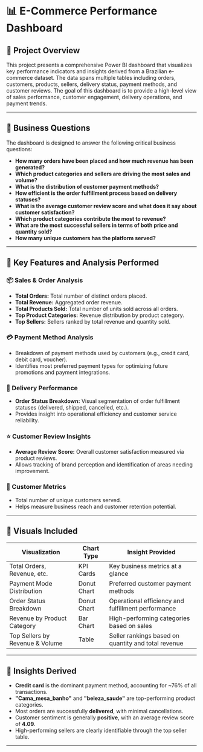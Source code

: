 # 📊 E-Commerce Performance Dashboard

## 📁 Project Overview

This project presents a comprehensive Power BI dashboard that visualizes key performance indicators and insights derived from a Brazilian e-commerce dataset. The data spans multiple tables including orders, customers, products, sellers, delivery status, payment methods, and customer reviews. The goal of this dashboard is to provide a high-level view of sales performance, customer engagement, delivery operations, and payment trends.

---

## 🎯 Business Questions

The dashboard is designed to answer the following critical business questions:

- **How many orders have been placed and how much revenue has been generated?**
- **Which product categories and sellers are driving the most sales and volume?**
- **What is the distribution of customer payment methods?**
- **How efficient is the order fulfillment process based on delivery statuses?**
- **What is the average customer review score and what does it say about customer satisfaction?**
- **Which product categories contribute the most to revenue?**
- **What are the most successful sellers in terms of both price and quantity sold?**
- **How many unique customers has the platform served?**

---

## 🔧 Key Features and Analysis Performed

### 📦 Sales & Order Analysis
- **Total Orders:** Total number of distinct orders placed.
- **Total Revenue:** Aggregated order revenue.
- **Total Products Sold:** Total number of units sold across all orders.
- **Top Product Categories:** Revenue distribution by product category.
- **Top Sellers:** Sellers ranked by total revenue and quantity sold.

### 💳 Payment Method Analysis
- Breakdown of payment methods used by customers (e.g., credit card, debit card, voucher).
- Identifies most preferred payment types for optimizing future promotions and payment integrations.

### 🚚 Delivery Performance
- **Order Status Breakdown:** Visual segmentation of order fulfillment statuses (delivered, shipped, cancelled, etc.).
- Provides insight into operational efficiency and customer service reliability.

### ⭐ Customer Review Insights
- **Average Review Score:** Overall customer satisfaction measured via product reviews.
- Allows tracking of brand perception and identification of areas needing improvement.

### 👥 Customer Metrics
- Total number of unique customers served.
- Helps measure business reach and customer retention potential.

---

## 📌 Visuals Included

| Visualization                    | Chart Type     | Insight Provided                                     |
|----------------------------------|----------------|------------------------------------------------------|
| Total Orders, Revenue, etc.      | KPI Cards      | Key business metrics at a glance                     |
| Payment Mode Distribution        | Donut Chart    | Preferred customer payment methods                   |
| Order Status Breakdown           | Donut Chart    | Operational efficiency and fulfillment performance   |
| Revenue by Product Category      | Bar Chart      | High-performing categories based on sales            |
| Top Sellers by Revenue & Volume | Table          | Seller rankings based on quantity and total revenue  |

---

## 🧠 Insights Derived

- **Credit card** is the dominant payment method, accounting for ~76% of all transactions.
- **"Cama_mesa_banho"** and **"beleza_saude"** are top-performing product categories.
- Most orders are successfully **delivered**, with minimal cancellations.
- Customer sentiment is generally **positive**, with an average review score of **4.09**.
- High-performing sellers are clearly identifiable through the top seller table.

---
